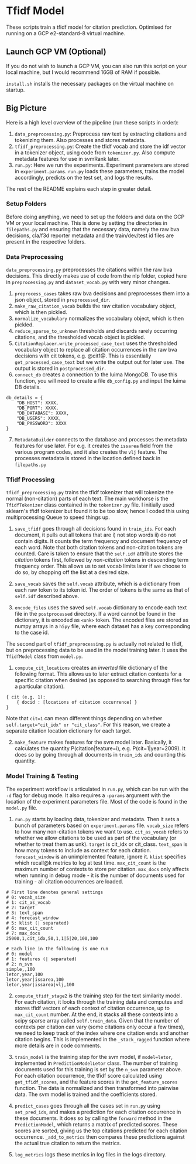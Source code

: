 # Tfidf Model

These scripts train a tfidf model for citation prediction. Optimised for running on a GCP e2-standard-8 virtual machine.

## Launch GCP VM (Optional)

If you do not wish to launch a GCP VM, you can also run this script on your local machine, but I would recommend 16GB of RAM if possible.

`install.sh` installs the necessary packages on the virtual machine on startup.

## Big Picture

Here is a high level overview of the pipeline (run these scripts in order):  
1. `data_preprocessing.py`: Preprocess raw text by extracting citations and tokenizing them. Also processes and stores metadata.
2. `tfidf_preprocessing.py`: Create the tfidf vocab and store the idf vector in a tokenizer object, using code from `tokenizer.py`. Also compute metadata features for use in svmRank later.
3. `run.py`: Here we run the experiments. Experiment parameters are stored in `experiment.params`. `run.py` loads these parameters, trains the model accordingly, predicts on the test set, and logs the results.

The rest of the README explains each step in greater detail.

### Setup Folders

Before doing anything, we need to set up the folders and data on the GCP VM or your local machine. This is done by setting the directories in `filepaths.py` and ensuring that the necessary data, namely the raw bva decisions, cla/f3d reporter metadata and the train/dev/test id files are present in the respective folders.

### Data Preprocessing

`data_preprocessing.py` preprocesses the citations within the raw bva decisions. This directly makes use of code from the nlp folder, copied here in `preprocessing.py` and `dataset_vocab.py` with very minor changes.

1. `preprocess_cases` takes raw bva decisions and preprocesses them into a json object, stored in `preprocessed_dir`.
2. `make_raw_citation_vocab` builds the raw citation vocabulary object, which is then pickled.
3. `normalize_vocabulary` normalizes the vocabulary object, which is then pickled.
4. `reduce_sparse_to_unknown` thresholds and discards rarely occurring citations, and the thresholded vocab object is pickled.
5. `CitationReplacer.write_processed_case_text` uses the thresholded vocabulary object to replace all citation occurrences in the raw bva decisions with cit tokens, e.g. @cit1@. This is essentially `get_processed_case_text` but we write the output out for later use. The output is stored in `postprocessed_dir`.
6. `connect_db` creates a connection to the luima MongoDB. To use this function, you will need to create a file `db_config.py` and input the luima DB details.

```
db_details = {
    "DB_HOST": XXXX,
    "DB_PORT": XXXX,
    "DB_DATABASE": XXXX,
    "DB_USERS": XXXX,
    "DB_PASSWORD": XXXX
}
```

7. `MetadataBuilder` connects to the database and processes the metadata features for use later. For e.g. it creates the `issarea` field from the various program codes, and it also creates the `vlj` feature. The processes metadata is stored in the location defined back in `filepaths.py`

### Tfidf Processing
`tfidf_preprocessing.py` trains the tfidf tokenizer that will tokenize the normal (non-citation) parts of each text. The main workhorse is the `TfidfTokenizer` class contained in the `tokenizer.py` file. I initially used sklearn's tfidf tokenizer but found it to be too slow, hence I coded this using multiprocessing Queue to speed things up.

1. `save_tfidf` goes through all decisions found in `train_ids`. For each document, it pulls out all tokens that are i) not stop words ii) do not contain digits. It counts the term frequency and document frequency of each word. Note that both citation tokens and non-citation tokens are counted. Care is taken to ensure that the `self.idf` attribute stores the *citation* tokens first, followed by *non-citation* tokens in descending term frequency order. This allows us to set vocab limits later if we choose to do so, by chopping off the list at a desired size.

2. `save_vocab` saves the `self.vocab` attribute, which is a dictionary from each raw token to its token id. The order of tokens is the same as that of `self.idf` described above.

3. `encode_files` uses the saved `self.vocab` dictionary to encode each text file in the `postprocessed` directory. If a word cannot be found in the dictionary, it is encoded as `<unk>` token. The encoded files are stored as numpy arrays in a `h5py` file, where each dataset has a key corresponding to the case id.

The second part of `tfidf_preprocessing.py` is actually not related to tfidf, but on preprocessing data to be used in the model training later. It uses the `TfidfModel` class from `model.py`. 

1. `compute_cit_locations` creates an *inverted* file dictionary of the following format. This allows us to later extract citation contexts for a specific citation when desired (as opposed to searching through files for a particular citation).

```
{ cit (e.g. 1):
    { docid : [locations of citation occurrence] }
}
```

Note that `cit=1` can mean different things depending on whether `self.target="cit_idx" or "cit_class"`. For this reason, we create a separate citation location dictionary for each target.

2. `make_feature` makes features for the svm model later. Basically, it calculates the quantity P(citation|feature=i), e.g. P(cit=1|year=2009). It does so by going through all documents in `train_ids` and counting this quantity.

### Model Training & Testing

The experiment workflow is articulated in `run.py`, which can be run with the `-d` flag for debug mode. It also requires a `-params` argument with the location of the experiment parameters file. Most of the code is found in the `model.py` file.

1. `run.py` starts by loading data, tokenizer and metadata. Then it sets a bunch of parameters based on `experiment.params` file. `vocab_size` refers to how many non-citation tokens we want to use. `cit_as_vocab` refers to whether we allow citations to be used as part of the vocabulary (or whether to treat them as unk). `target` is cit_idx or cit_class. `text_span` is how many tokens to include as context for each citation. `forecast_window` is an unimplemented feature, ignore it. `klist` specifies which recall@k metrics to log at test time. `max_cit_count` is the maximum number of contexts to store per citation. `max_docs` only affects when running in debug mode - it is the number of documents used for training - all citation occurrences are loaded. 

```
# First line denotes general settings
# 0: vocab_size
# 1: cit_as_vocab
# 2: target
# 3: text_span
# 4: forecast_window
# 5: klist (| separated)
# 6: max_cit_count
# 7: max_docs
25000,1,cit_idx,50,1,1|5|20,100,100

# Each line in the following is one run
# 0: model
# 1: features (| separated)
# 2: n_svm
simple,,100
letor,year,100
letor,year|issarea,100
letor,year|issarea|vlj,100
```

2. `compute_tfidf_stage2` is the training step for the text similarity model. For each citation, it looks through the training data and computes and stores tfidf vectors of each context of citation occurrence, up to `max_cit_count` number. At the end, it stacks all these contexts into a scipy sparse array called `self.train_data`. Given that the number of contexts per citation can vary (some citations only occur a few times), we need to keep track of the index where one citation ends and another citation begins. This is implemented in the `_stack_ragged` function where more details are in code comments.

3. `train_model` is the training step for the svm model, if `model=letor`, implemented in `PredictionModelLetor` class. The number of training documents used for this training is set by the `n_svm` parameter above. For each citation occurrence, the tfidf score calculated using `get_tfidf_scores`, and the feature scores in the `get_feature_scores` function. The data is normalized and then transformed into pairwise data. The svm model is trained and the coefficients stored. 

4. `predict_cases` goes through all the cases set in `run.py` using `set_pred_ids`, and makes a prediction for each citation occurrence in these documents. It does so by calling the `forward` method in the `PredictionModel`, which returns a matrix of predicted scores. These scores are sorted, giving us the top citations predicted for each citation occurrence. `_add_to_metrics` then compares these predictions against the actual true citation to return the metrics.

5. `log_metrics` logs these metrics in log files in the logs directory.
